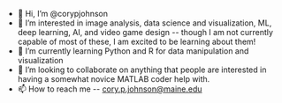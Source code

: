 - 👋 Hi, I’m @corypjohnson
- 👀 I’m interested in image analysis, data science and visualization, ML, deep learning, AI, and video game design -- though I am not currently capable of most of these, I am excited to be learning about them!
- 🌱 I’m currently learning Python and R for data manipulation and visualization
- 💞️ I’m looking to collaborate on anything that people are interested in having a somewhat novice MATLAB coder help with.
- 📫 How to reach me -- cory.p.johnson@maine.edu

<!---
corypjohnson/corypjohnson is a ✨ special ✨ repository because its `README.md` (this file) appears on your GitHub profile.
You can click the Preview link to take a look at your changes.
--->
